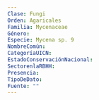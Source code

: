 ```yaml
---
Clase: Fungi
Orden: Agaricales
Familia: Mycenaceae
Género: 
Especie: Mycena sp. 9
NombreComún: 
CategoríaUICN: 
EstadoConservaciónNacional: 
SectorenlaRBHH: 
Presencia: 
TipoDeDato: 
Fuente: ""
---
```

